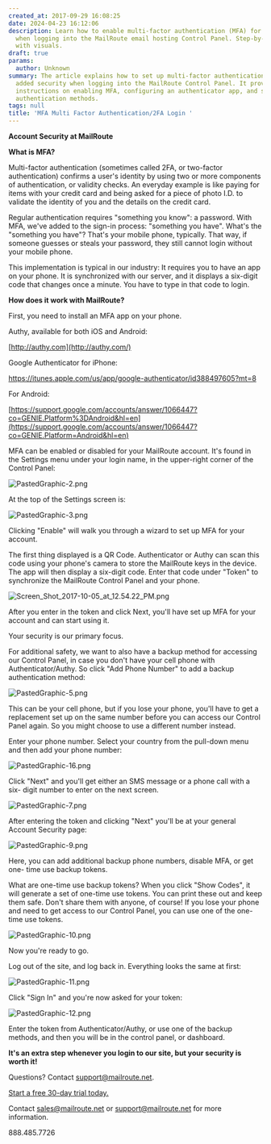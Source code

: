 ```yaml
---
created_at: 2017-09-29 16:08:25
date: 2024-04-23 16:12:06
description: Learn how to enable multi-factor authentication (MFA) for enhanced security
  when logging into the MailRoute email hosting Control Panel. Step-by-step guide
  with visuals.
draft: true
params:
  author: Unknown
summary: The article explains how to set up multi-factor authentication (MFA) for
  added security when logging into the MailRoute Control Panel. It provides step-by-step
  instructions on enabling MFA, configuring an authenticator app, and setting up backup
  authentication methods.
tags: null
title: 'MFA Multi Factor Authentication/2FA Login '
---
```



**Account Security at MailRoute**

**What is MFA?**

Multi-factor authentication (sometimes called 2FA, or two-factor
authentication) confirms a user's identity by using two or more components of
authentication, or validity checks. An everyday example is like paying for
items with your credit card and being asked for a piece of photo I.D. to
validate the identity of you and the details on the credit card.

Regular authentication requires "something you know": a password. With MFA,
we've added to the sign-in process: "something you have". What's the
"something you have"? That's your mobile phone, typically. That way, if
someone guesses or steals your password, they still cannot login without your
mobile phone.

This implementation is typical in our industry: It requires you to have an app
on your phone. It is synchronized with our server, and it displays a six-digit
code that changes once a minute. You have to type in that code to login.

**How does it work with MailRoute?**

First, you need to install an MFA app on your phone.

Authy, available for both iOS and Android:

[http://authy.com](http://authy.com/)

Google Authenticator for iPhone:

<https://itunes.apple.com/us/app/google-authenticator/id388497605?mt=8>

For Android:

[https://support.google.com/accounts/answer/1066447?co=GENIE.Platform%3DAndroid&hl=en](https://support.google.com/accounts/answer/1066447?co=GENIE.Platform=Android&hl=en)

MFA can be enabled or disabled for your MailRoute account. It's found in the
Settings menu under your login name, in the upper-right corner of the Control
Panel:

![PastedGraphic-2.png](pastedgraphic-2.png)

At the top of the Settings screen is:

![PastedGraphic-3.png](pastedgraphic-3.png)

Clicking "Enable" will walk you through a wizard to set up MFA for your
account.

The first thing displayed is a QR Code. Authenticator or Authy can scan this
code using your phone's camera to store the MailRoute keys in the device. The
app will then display a six-digit code. Enter that code under "Token" to
synchronize the MailRoute Control Panel and your phone.

![Screen_Shot_2017-10-05_at_12.54.22_PM.png](screen_shot_2017-10-05_at_125422_pm.png)

After you enter in the token and click Next, you'll have set up MFA for your
account and can start using it.

Your security is our primary focus.

For additional safety, we want to also have a backup method for accessing our
Control Panel, in case you don't have your cell phone with
Authenticator/Authy. So click "Add Phone Number" to add a backup
authentication method:

![PastedGraphic-5.png](pastedgraphic-5.png)

This can be your cell phone, but if you lose your phone, you'll have to get a
replacement set up on the same number before you can access our Control Panel
again. So you might choose to use a different number instead.

Enter your phone number. Select your country from the pull-down menu and then
add your phone number:

![PastedGraphic-16.png](pastedgraphic-16.png)

Click "Next" and you'll get either an SMS message or a phone call with a six-
digit number to enter on the next screen.

![PastedGraphic-7.png](pastedgraphic-7.png)

After entering the token and clicking "Next" you'll be at your general Account
Security page:

![PastedGraphic-9.png](pastedgraphic-9.png)

Here, you can add additional backup phone numbers, disable MFA, or get one-
time use backup tokens.

What are one-time use backup tokens? When you click "Show Codes", it will
generate a set of one-time use tokens. You can print these out and keep them
safe. Don't share them with anyone, of course! If you lose your phone and need
to get access to our Control Panel, you can use one of the one-time use
tokens.

![PastedGraphic-10.png](pastedgraphic-10.png)

Now you're ready to go.

Log out of the site, and log back in. Everything looks the same at first:

![PastedGraphic-11.png](pastedgraphic-11.png)

Click "Sign In" and you're now asked for your token:

![PastedGraphic-12.png](pastedgraphic-12.png)

Enter the token from Authenticator/Authy, or use one of the backup methods,
and then you will be in the control panel, or dashboard.

**It's an extra step whenever you login to our site, but your security is
worth it!**

Questions? Contact [support@mailroute.net](support@mailroute.net).

[Start a free 30-day trial today.](http://mailroute.net/signup.html)

Contact [sales@mailroute.net](mailto:sales@mailroute.net) or
[support@mailroute.net](mailto:support@mailroute.net) for more information.

888.485.7726

